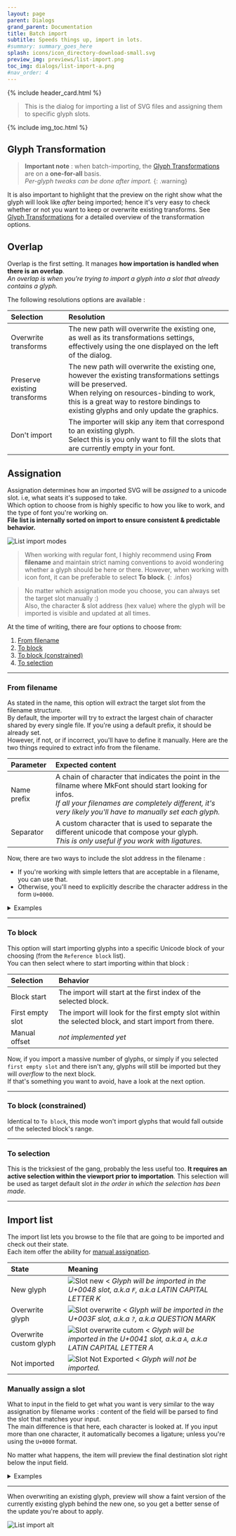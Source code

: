 ```yaml
---
layout: page
parent: Dialogs
grand_parent: Documentation
title: Batch import
subtitle: Speeds things up, import in lots.
#summary: summary_goes_here
splash: icons/icon_directory-download-small.svg
preview_img: previews/list-import.png
toc_img: dialogs/list-import-a.png
#nav_order: 4
---
```


{% include header_card.html %}

>This is the dialog for importing a list of SVG files and assigning them to specific glyph slots.

{% include img_toc.html %}

## Glyph Transformation

>**Important note** : when batch-importing, the [Glyph Transformations](/docs/views/foldout-transforms) are on a **one-for-all** basis.  
>*Per-glyph tweaks can be done after import.*
{: .warning}

It is also important to highlight that the preview on the right show what the glyph will look like *after* being imported; hence it's very easy to check whether or not you want to keep or overwrite existing transforms. See [Glyph Transformations](/docs/glyphs-transforms) for a detailed overview of the transformation options.


## Overlap 

Overlap is the first setting. It manages **how importation is handled when there is an overlap**.  
*An overlap is when you're trying to import a glyph into a slot that already contains a glyph.*

The following resolutions options are available :

| Selection       | Resolution          |
|:-------------|:------------------|
| Overwrite transforms | The new path will overwrite the existing one, as well as its transformations settings, effectively using the one displayed on the left of the dialog. |
| Preserve existing transforms | The new path will overwrite the existing one, however the existing transformations settings will be preserved.<br>When relying on resources-binding to work, this is a great way to restore bindings to existing glyphs and only update the graphics. |
| Don't import | The importer will skip any item that correspond to an existing glyph.<br>Select this is you only want to fill the slots that are currently empty in your font. |

## Assignation

Assignation determines how an imported SVG will be *assigned* to a unicode slot. i.e, what seats it's supposed to take.  
Which option to choose from is highly specific to how you like to work, and the type of font you're working on.  
**File list is internally sorted on import to ensure consistent & predictable behavior.**  

![List import modes](/assets/images/dialogs/list-import-mode.png)

>When working with regular font, I highly recommend using **From filename** and maintain strict naming conventions to avoid wondering whether a glyph should be here or there.
>However, when working with icon font, it can be preferable to select **To block**.
{: .infos}

>No matter which assignation mode you choose, you can always set the target slot manually :)  
>Also, the character & slot address (hex value) where the glyph will be imported is visible and updated at all times.

At the time of writing, there are four options to choose from:
1. [From filename](#from-filname)
2. [To block](#to-block)
3. [To block (constrained)](#to-block-constrained)
4. [To selection](#to-selection)

---

### From filename
As stated in the name, this option will extract the target slot from the filename structure.  
By default, the importer will try to extract the largest chain of character shared by every single file. If you're using a default prefix, it should be already set.  
However, if not, or if incorrect, you'll have to define it manually. Here are the two things required to extract info from the filename.

| Parameter       | Expected content          |
|:-------------|:------------------|
| Name prefix | A chain of character that indicates the point in the filname where MkFont should start looking for infos.<br>*If all your filenames are completely different, it's very likely you'll have to manually set each glyph.* |
| Separator | A custom character that is used to separate the different unicode that compose your glyph.<br>*This is only useful if you work with ligatures.* |

Now, there are two ways to include the slot address in the filename :
- If you're working with simple letters that are acceptable in a filename, you can use that.
- Otherwise, you'll need to explicitly describe the character address in the form `U+0000`.

<details markdown="1">
<summary>Examples</summary>


Name Prefix : `char`  
Separator : `_`  

| Filename       | Character/Addresses found          | Slot |
|:-------------|:------------------|:------------------|
|`foo-char_A.svg` | `A` |`A` (LATIN CAPITAL LETTER A)|
|`bar-char_U+0041.svg` | `U+0041` | `A` (LATIN CAPITAL LETTER A)  |
|`poet-char_A_U+0041.svg` | `A`, `U+0041` | `AA` (custom ligature)  |
|`char_U+0041_U+0041.svg` | `U+0041`,  `U+0041` | `AA` (custom ligature)  |
|`nay-char_0.svg` | `0` | `0` (DIGIT ZERO)  |
|`nay-char_test.svg` | `t`, `e`, `s`, `t` | `test` (custom ligature)  |

...And so on.
*Everything before `char` will be ignored, and everything after is extracted at each '_'*  

>The `U+0000` can be added to your clipboard from multiple places in the app. Look for {% include btn.html ico="text-unicode" %}.
{: .infos}

</details>

---

### To block
This option will start importing glyphs into a specific Unicode block of your choosing (from the `Reference block` list).  
You can then select where to start importing within that block :

| Selection       | Behavior          |
|:-------------|:------------------|
| Block start | The import will start at the first index of the selected block. |
| First empty slot | The import will look for the first empty slot within the selected block, and start import from there. |
| Manual offset | *not implemented yet* |

Now, if you import a massive number of glyphs, or simply if you selected `first empty slot` and there isn't any, glyphs will still be imported but they will *overflow* to the next block.  
If that's something you want to avoid, have a look at the next option.

---

### To block (constrained)
Identical to `To block`, this mode won't import glyphs that would fall outside of the selected block's range.

---

### To selection

This is the tricksiest of the gang, probably the less useful too.
**It requires an active selection within the viewport prior to importation**. This selection will be used as target default slot *in the order in which the selection has been made*.  

---

## Import list

The import list lets you browse to the file that are going to be imported and check out their state.  
Each item offer the ability for [manual assignation](#manually-assign-a-slot).  

| State       | Meaning          |
|:-------------|:------------------|
|  New glyph |![Slot new <](/assets/images/dialogs/list-item-new.png) *Glyph will be imported in the U+0048 slot, a.k.a `F`, a.k.a LATIN CAPITAL LETTER K* |
|  Overwrite glyph |![Slot overwrite <](/assets/images/dialogs/list-item-import-on-existing.png) *Glyph will be imported in the U+003F slot, a.k.a `?`, a.k.a QUESTION MARK*|
|  Overwrite custom glyph |![Slot overwrite cutom <](/assets/images/dialogs/list-item-import-on-existing-override.png) *Glyph will be imported in the U+0041 slot, a.k.a `A`, a.k.a LATIN CAPITAL LETTER A* |
|  Not imported |![Slot Not Exported <](/assets/images/dialogs/list-item-not-imported.png) *Glyph will not be imported.* |

### Manually assign a slot

What to input in the field to get what you want is very similar to the way assignation by filename works : content of the field will be parsed to find the slot that matches your input.  
The main difference is that here, each character is looked at. If you input more than one character, it automatically becomes a ligature; unless you're using the `U+0000` format.  

No matter what happens, the item will preview the final destination slot right below the input field.

<details markdown="1">
<summary>Examples</summary>

| Input       | Character/Addresses found          | Slot |
|:-------------|:------------------|:------------------|
|`A` | `A` |`A` (LATIN CAPITAL LETTER A)|
|`U+0041` | `U+0041` | `A` (LATIN CAPITAL LETTER A)  |
|`AU+0041` | `A`, `U+0041` | `AA` (custom ligature)  |
|`U+0041U+0041` | `U+0041`,  `U+0041` | `AA` (custom ligature)  |
|`0` | `0` | `0` (DIGIT ZERO)  |
|`test` | `t`, `e`, `s`, `t` | `test` (custom ligature)  |

...And so on.

</details>

---

When overwriting an existing glyph, preview will show a faint version of the currently existing glyph behind the new one, so you get a better sense of the update you're about to apply.

![List import alt](/assets/images/dialogs/list-import-b.png)